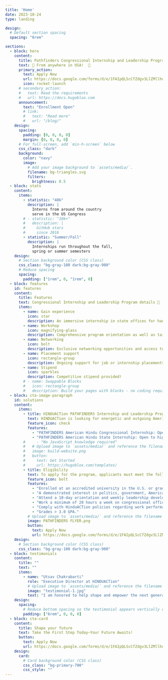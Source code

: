 ```yaml
---
title: 'Home'
date: 2023-10-24
type: landing

design:
  # Default section spacing
  spacing: "6rem"

sections:
  - block: hero
    content:
      title: Pathfinders Congressional Internship and Leadership Program
      text: 🧱 From anywhere in USA!  🧱
      primary_action:
        text: Apply Now
        url: https://docs.google.com/forms/d/e/1FAIpQLScCfZdgv3LlZMllhuZBjm7lM0TCObyZYAFny9S90d0StL0AOw/viewform?usp=header/
        icon: rocket-launch
      # secondary_action:
      #   text: Read the requirements
      #   url: https://docs.hugoblox.com
      announcement:
        text: "Enrollment Open"
        # link:
        #   text: "Read more"
        #   url: "/blog/"
    design:
      spacing:
        padding: [0, 0, 0, 0]
        margin: [0, 0, 0, 0]
      # For full-screen, add `min-h-screen` below
      css_class: "dark"
      background:
        color: "navy"
        image:
          # Add your image background to `assets/media/`.
          filename: bg-triangles.svg
          filters:
            brightness: 0.5
  - block: stats
    content:
      items:
        - statistic: "40k"
          description: |
            Interns from around the country  
            serve in the US Congress
        # - statistic: "10k+"
        #   description: |
        #     GitHub stars  
        #     since 2016
        - statistic: "Summer/Fall"
          description: |
            Internships run throughout the fall,  
            spring or summer semesters
    design:
      # Section background color (CSS class)
      css_class: "bg-gray-100 dark:bg-gray-900"
      # Reduce spacing
      spacing:
        padding: ["1rem", 0, "1rem", 0]
  - block: features
    id: features
    content:
      title: Features
      text: Congressional Internship and Leadership Program details 🧱
      items:
        - name: Gain experience
          icon: star
          description: An immersive internship in state offices for hands-on experience and connecting with high-level policymakers and insiders.
        - name: Workshop
          icon: magnifying-glass
          description: Comprehensive program orientation as well as tailored professional development workshops on leadership and policy.
        - name: Networking
          icon: bolt
          description: Exclusive networking opportunities and access to mentorship throughout the program.
        - name: Placement support
          icon: rectangle-group
          description: Ongoing support for job or internship placements after program completion.
        - name: Stipend
          icon: sparkles
          description: Competitive stipend provided!
        # - name: Swappable Blocks
        #   icon: rectangle-group
        #   description: Build your pages with blocks - no coding required!
  - block: cta-image-paragraph
    id: solutions
    content:
      items:
        - title: HINDUACTion PATHFINDERS Internship and Leadership Programs
          text: HINDUACTion is looking for energetic and outgoing American Hindu high school or college students. We offer two distinct internship opportunities for students to develop leadership skills, gain experience, and engage with their communities
          feature_icon: check
          features:
            - "PATHFINDERS American Hindu Congressional Internship: Open to undergraduates, and graduate students of any major"
            - "PATHFINDERS American Hindu State Internship: Open to high school students"
        #     - "No JavaScript knowledge required"
        #   # Upload image to `assets/media/` and reference the filename here
        #   image: build-website.png
        #   button:
        #     text: Get Started
        #     url: https://hugoblox.com/templates/
        - title: Eligibility
          text: To apply for the program, applicants must meet the following eligibility criteria
          feature_icon: bolt
          features:
            - "Enrolled at an accredited university in the U.S. or graduated within the last year."
            - "A demonstrated interest in politics, government, American Hindu history, or related fields."
            - "Attend a 10-day orientation and weekly leadership development sessions."
            - "Work a minimum of 20 hours a week on congressional office assignments."
            - "Comply with HinduACTion policies regarding work performance and personal conduct."
            - "Grades > 3.0 GPA."
          # Upload image to `assets/media/` and reference the filename here
          image: PATHFINDERS FLYER.png
          button:
            text: Apply Now
            url: https://docs.google.com/forms/d/e/1FAIpQLScCfZdgv3LlZMllhuZBjm7lM0TCObyZYAFny9S90d0StL0AOw/viewform?usp=header/
    design:
      # Section background color (CSS class)
      css_class: "bg-gray-100 dark:bg-gray-900"
  - block: testimonials
    content:
      title: ""
      text: ""
      items:
        - name: "Utsav Chakrabarti"
          role: "Executive Director at HINDUACTion"
          # Upload image to `assets/media/` and reference the filename here
          image: "testimonial-1.jpg"
          text: "I am honored to help shape and empower the next generation of leaders in our community."
    design:
      spacing:
        # Reduce bottom spacing so the testimonial appears vertically centered between sections
        padding: ["6rem", 0, 0, 0]
  - block: cta-card
    content:
      title: Shape your future
      text: Take the First Step Today—Your Future Awaits!
      button:
        text: Apply Now
        url: https://docs.google.com/forms/d/e/1FAIpQLScCfZdgv3LlZMllhuZBjm7lM0TCObyZYAFny9S90d0StL0AOw/viewform?usp=header/
    design:
      card:
        # Card background color (CSS class)
        css_class: "bg-primary-700"
        css_style: ""
---
```

